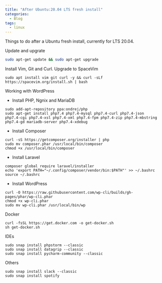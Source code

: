 ```yaml
---
title: "After Ubuntu:20.04 LTS fresh install"
categories:
  - Blog
tags:
  - linux
---
```


Things to do after a Ubuntu fresh install, currently for LTS 20.04.

Update and upgrate

```bash
sudo apt-get update && sudo apt-get upgrade
```

Install Vim, Git and Curl. Upgrade to SpaceVim

```
sudo apt install vim git curl -y && curl -sLf https://spacevim.org/install.sh | bash
```

Working with WordPress

 - Install PHP, Ngnix and MariaDB

```
sudo add-apt-repository ppa:ondrej/php
sudo apt-get install php7.4 php7.4-mysql php7.4-curl php7.4-json php7.4-cgi php7.4-xsl php7.4-xml php7.4-fpm php7.4-zip php7.4-mbstring php7.4-gd mariadb-server php7.4-xdebug
```

 - Install Composer

```
curl -sS https://getcomposer.org/installer | php
sudo mv composer.phar /usr/local/bin/composer
chmod +x /usr/local/bin/composer
```

 - Install Laravel

```
composer global require laravel/installer
echo 'export PATH="~/.config/composer/vendor/bin:$PATH"' >> ~/.bashrc
source ~/.bashrc
```

 - Install WordPress

```
curl -O https://raw.githubusercontent.com/wp-cli/builds/gh-pages/phar/wp-cli.phar
chmod +x wp-cli.phar
sudo mv wp-cli.phar /usr/local/bin/wp
```

Docker

```
curl -fsSL https://get.docker.com -o get-docker.sh
sh get-docker.sh
```

IDEs

```
sudo snap install phpstorm --classic
sudo snap install datagrip --classic
sudo snap install pycharm-community --classic
```

Others

```
sudo snap install slack --classic
sudo snap install spotify
```
